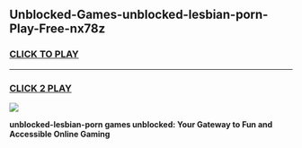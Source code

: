 
## Unblocked-Games-unblocked-lesbian-porn-Play-Free-nx78z
<h3>
<a href="https://premium76.site?title=unblocked-lesbian-porn&ref=23A">CLICK TO PLAY</a></h3>
<hr>

<h3>
<a href="https://premium76.site?title=unblocked-lesbian-porn&ref=23A">CLICK 2 PLAY</a>
  
</h3>

<a href="https://premium76.site?title=unblocked-lesbian-porn&ref=23A"><img src="https://clearcache.store/games.png"></a>


**unblocked-lesbian-porn games unblocked: Your Gateway to Fun and Accessible Online Gaming**
